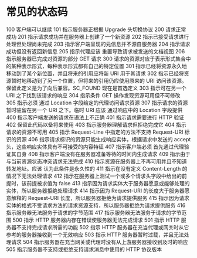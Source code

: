 # 常见的状态码
100	客户端可以继续
101	指示服务器正根据 Upgrade 头切换协议
200	请求正常成功
201	指示请求成功并在服务器上创建了一个新资源
202	指示已接受请求进行处理但处理尚未完成
203	指示客户端呈现的元信息并不源自服务器
204	指示请求成功但没有返回新信息
205	指示代理应该 重置导致请求被发送的文档视图
206	指示服务器已完成对资源的部分 GET 请求
300	请求的资源对应于表示形式集合中的某种表示形式，每种表示形式都有自己的特定位置
301	指示已经将资源永久地移动到了某个新位置，并且将来的引用应将新 URI 用于其请求
302	指示已经将资源暂时地移动到了另一个位置，但将来的引用仍应使用原来的 URI 访问该资源。 保留此定义是为了向后兼容。SC_FOUND 现在是首选定义
303	指示可在另一个 URI 之下找到该请求的响应
304	指示条件 GET 操作发现资源可用但不可修改
305	指示必须 通过 Location 字段给定的代理访问请求资源
307	指示请求的资源暂时驻留在另一个 URI 之下。临时 URI 应该 通过响应中的 Location 字段提供
400	指示客户端发送的请求在语法上不正确
401	指示请求需要进行 HTTP 验证
402	保留此代码以备将来使用
403	指示服务器理解请求但拒绝完成它
404	指示请求的资源不可用
405	指示 Request-Line 中指定的方法不支持 Request-URI 标识的资源
406	指示请求标识的资源只能生成响应实体，根据请求中发送的 accept 头，这些响应实体具有不可接受的内容特征
407	指示客户端必须 首先通过代理验证其自身
408	指示客户端没有在服务器准备等待的时间内生成请求
409	指示由于与当前资源状态冲突请求无法完成
410	指示资源在服务器上不再可用并且不知道转发地址。应该 认为此条件是永久性的
411	指示在没有定义 Content-Length 的情况下无法处理请求
412	指示在服务器上测试一个或多个请求头字段中给出的前提时，该前提被求值为 false
413	指示因为请求实体大于服务器愿意或能够处理的实体，所以服务器拒绝处理请求
414	指示因为 Request-URI 的长度大于服务器愿意解释的 Request-URI 长度，所以服务器拒绝为请求提供服务
415	指示因为请求实体的格式不受请求方法的请求资源支持，所以服务器拒绝为请求提供服务
416	指示服务器无法服务于请求的字节范围
417	指示服务器无法服务于请求的字节范围
500	指示 HTTP 服务器内存在错误使服务器无法完成请求
501	指示 HTTP 服务器不支持完成请求所需的功能
502	指示 HTTP 服务器在充当代理或网关时从它参考的服务器接收到一个无效响应
503	指示 HTTP 服务器暂时过载，并且无法处理请求
504	指示服务器在充当网关或代理时没有从上游服务器接收到及时的响应
505	指示服务器不支持或拒绝支持请求消息中使用的 HTTP 协议版本
